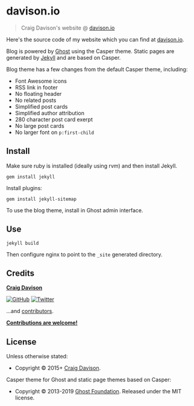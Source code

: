 # davison.io

> Craig Davison's website @ [davison.io](https://davison.io)

Here's the source code of my website which you can find at [davison.io](https://davison.io).

Blog is powered by [Ghost](https://ghost.org) using the Casper theme. Static pages are generated by [Jekyll](https://jekyllrb.com) and are based on Casper.

Blog theme has a few changes from the default Casper theme, including:
* Font Awesome icons
* RSS link in footer
* No floating header
* No related posts
* Simplified post cards
* Simplified author attribution
* 280 character post card exerpt
* No large post cards
* No larger font on `p:first-child`

## Install

Make sure ruby is installed (ideally using rvm) and then install Jekyll.

`gem install jekyll`

Install plugins:
```
gem install jekyll-sitemap
```

To use the blog theme, install in Ghost admin interface.

## Use

`jekyll build`

Then configure nginx to point to the `_site` generated directory.

## Credits

**[Craig Davison](https://davison.io)**

[![GitHub](https://img.shields.io/github/followers/davisonio.svg?style=social&label=Follow%20@davisonio)](https://github.com/davisonio) [![Twitter](https://img.shields.io/twitter/follow/davisonio.svg?style=social)](https://twitter.com/davisonio)

...and [contributors](https://github.com/davisonio/davison.io/graphs/contributors).

**[Contributions are welcome!](https://github.com/davisonio/davison.io/blob/master/contributing.md)**

## License

Unless otherwise stated:
- Copyright © 2015+ [Craig Davison](https://davison.io).

Casper theme for Ghost and static page themes based on Casper:
- Copyright © 2013-2019 [Ghost Foundation](https://ghost.org). Released under the MIT license.
